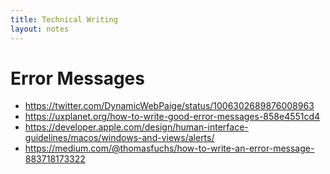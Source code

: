 ```yaml
---
title: Technical Writing
layout: notes
---
```


# Error Messages

* https://twitter.com/DynamicWebPaige/status/1006302689876008963
* https://uxplanet.org/how-to-write-good-error-messages-858e4551cd4
* https://developer.apple.com/design/human-interface-guidelines/macos/windows-and-views/alerts/
* https://medium.com/@thomasfuchs/how-to-write-an-error-message-883718173322
